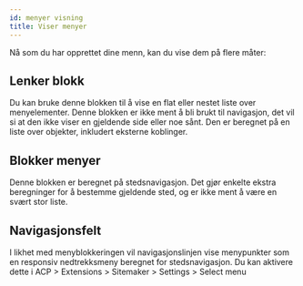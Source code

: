```yaml
---
id: menyer visning
title: Viser menyer
---
```


Nå som du har opprettet dine menn, kan du vise dem på flere måter:

## Lenker blokk

Du kan bruke denne blokken til å vise en flat eller nestet liste over menyelementer. Denne blokken er ikke ment å bli brukt til navigasjon, det vil si at den ikke viser en gjeldende side eller noe sånt. Den er beregnet på en liste over objekter, inkludert eksterne koblinger.

## Blokker menyer

Denne blokken er beregnet på stedsnavigasjon. Det gjør enkelte ekstra beregninger for å bestemme gjeldende sted, og er ikke ment å være en svært stor liste.

## Navigasjonsfelt

I likhet med menyblokkeringen vil navigasjonslinjen vise menypunkter som en responsiv nedtrekksmeny beregnet for stedsnavigasjon. Du kan aktivere dette i ACP > Extensions > Sitemaker > Settings > Select menu
